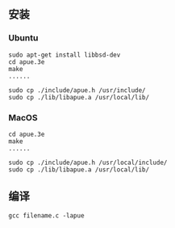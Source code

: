 ## 安装
### Ubuntu

```shell
sudo apt-get install libbsd-dev
cd apue.3e
make
......

sudo cp ./include/apue.h /usr/include/
sudo cp ./lib/libapue.a /usr/local/lib/
```

### MacOS

```shell
cd apue.3e
make
......

sudo cp ./include/apue.h /usr/local/include/
sudo cp ./lib/libapue.a /usr/local/lib/
```

## 编译

```shell
gcc filename.c -lapue
```